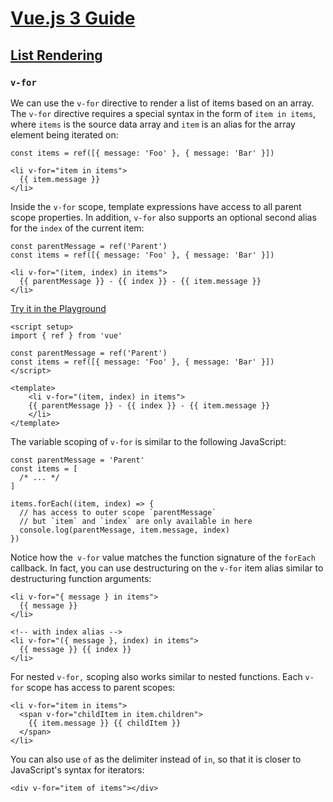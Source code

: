 # [Vue.js 3 Guide](https://vuejs.org/guide/introduction.html)

## [List Rendering](https://vuejs.org/guide/essentials/list.html)

### `v-for`

We can use the `v-for` directive to render a list of items based on an array. The `v-for` directive requires a special syntax in the form of `item in items`, where `items` is the source data array and `item` is an alias for the array element being iterated on:

`const items = ref([{ message: 'Foo' }, { message: 'Bar' }])`

```
<li v-for="item in items">
  {{ item.message }}
</li>
```

Inside the `v-for` scope, template expressions have access to all parent scope properties. In addition, `v-for` also supports an optional second alias for the `index` of the current item:

```
const parentMessage = ref('Parent')
const items = ref([{ message: 'Foo' }, { message: 'Bar' }])
```

```
<li v-for="(item, index) in items">
  {{ parentMessage }} - {{ index }} - {{ item.message }}
</li>
```

[Try it in the Playground](https://play.vuejs.org/#eNp9UstOwzAQ/JWVL6FSmh7gVKVIFBUJJKACbphDlG6Ci2NbtlMiRfl31k4fCKGekp2Z3Zm13bMbY7Jdi2zOcldaYTw49K255ko0RlsPPVisYIDK6gYSkiZccVVq5TyYwqLyj+hcUSMsgvIiWUcwmRxEwmPj9uR7D82onkNyp3UCQ0oOJ2xZWMI+qDmfjXkoCRU0w8jCY6h8LgXsppW2C84uwvgUhNpgN6HPaMcZCQG47/s/IYcBpkBobDhV1JTtUxAYTWZS0JB8drRmKfOOdqpEnW2dVnRmfXRhpW6MkGifjRe0M2dziEzgCin190PEvG0xPeDlJ5Zf/+Bb1wWMs7VFh3aHnB05X9ga/UivXp+wo/8j2ehNK0l9hnxBp2UbMo6yZas2FPuXLqa9jzcvVP3mVp1H5Q5LhaBBOUQ9Z/Qabs+sfop7mV3FPq4GNvwABvfSxg==)

```
<script setup>
import { ref } from 'vue'

const parentMessage = ref('Parent')
const items = ref([{ message: 'Foo' }, { message: 'Bar' }])
</script>

<template>
	<li v-for="(item, index) in items">
  	{{ parentMessage }} - {{ index }} - {{ item.message }}
	</li>
</template>
```

The variable scoping of `v-for` is similar to the following JavaScript:

```
const parentMessage = 'Parent'
const items = [
  /* ... */
]

items.forEach((item, index) => {
  // has access to outer scope `parentMessage`
  // but `item` and `index` are only available in here
  console.log(parentMessage, item.message, index)
})
```

Notice how the` v-for` value matches the function signature of the `forEach` callback. In fact, you can use destructuring on the `v-for` item alias similar to destructuring function arguments:

```
<li v-for="{ message } in items">
  {{ message }}
</li>

<!-- with index alias -->
<li v-for="({ message }, index) in items">
  {{ message }} {{ index }}
</li>
```

For nested `v-for,` scoping also works similar to nested functions. Each `v-for` scope has access to parent scopes:

```
<li v-for="item in items">
  <span v-for="childItem in item.children">
    {{ item.message }} {{ childItem }}
  </span>
</li>
```

You can also use `of` as the delimiter instead of `in`, so that it is closer to JavaScript's syntax for iterators:

`<div v-for="item of items"></div>`
